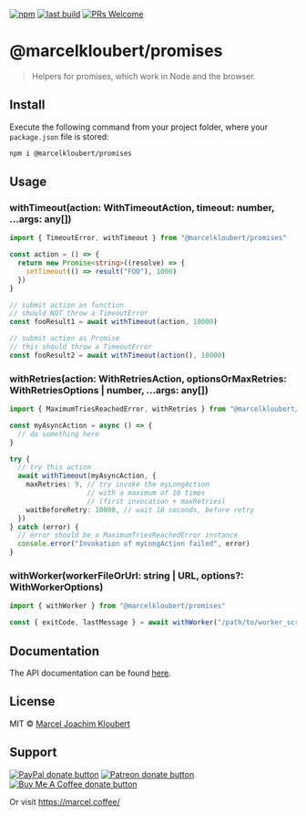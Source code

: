 [![npm](https://img.shields.io/npm/v/@marcelkloubert/promises.svg)](https://www.npmjs.com/package/@marcelkloubert/promises)
[![last build](https://img.shields.io/github/workflow/status/mkloubert/js-promises/Publish)](https://github.com/mkloubert/js-promises/actions?query=workflow%3APublish)
[![PRs Welcome](https://img.shields.io/badge/PRs-welcome-brightgreen.svg?style=flat-square)](https://github.com/mkloubert/js-promises/pulls)

# @marcelkloubert/promises

> Helpers for promises, which work in Node and the browser.

## Install

Execute the following command from your project folder, where your `package.json` file is stored:

```bash
npm i @marcelkloubert/promises
```

## Usage

### withTimeout(action: WithTimeoutAction, timeout: number, ...args: any[])

```typescript
import { TimeoutError, withTimeout } from "@marcelkloubert/promises"

const action = () => {
  return new Promise<string>((resolve) => {
    setTimeout(() => result("FOO"), 1000)
  })
}

// submit action as function
// should NOT throw a TimeoutError
const fooResult1 = await withTimeout(action, 10000)

// submit action as Promise
// this should throw a TimeoutError
const fooResult2 = await withTimeout(action(), 10000)
```

### withRetries(action: WithRetriesAction, optionsOrMaxRetries: WithRetriesOptions | number, ...args: any[])

```typescript
import { MaximumTriesReachedError, withRetries } from "@marcelkloubert/promises"

const myAsyncAction = async () => {
  // do something here
}

try {
  // try this action
  await withTimeout(myAsyncAction, {
    maxRetries: 9, // try invoke the myLongAction
                   // with a maximum of 10 times
                   // (first invocation + maxRetries)
    waitBeforeRetry: 10000, // wait 10 seconds, before retry
  })
} catch (error) {
  // error should be a MaximumTriesReachedError instance
  console.error("Invokation of myLongAction failed", error)
}
```

### withWorker(workerFileOrUrl: string | URL, options?: WithWorkerOptions)

```typescript
import { withWorker } from "@marcelkloubert/promises"

const { exitCode, lastMessage } = await withWorker("/path/to/worker_script.js")
```

## Documentation

The API documentation can be found [here](https://mkloubert.github.io/js-promises/).

## License

MIT © [Marcel Joachim Kloubert](https://github.com/mkloubert)

## Support

<span class="badge-paypal"><a href="https://paypal.me/MarcelKloubert" title="Donate to this project using PayPal"><img src="https://img.shields.io/badge/paypal-donate-yellow.svg" alt="PayPal donate button" /></a></span>
<span class="badge-patreon"><a href="https://patreon.com/mkloubert" title="Donate to this project using Patreon"><img src="https://img.shields.io/badge/patreon-donate-yellow.svg" alt="Patreon donate button" /></a></span>
<span class="badge-buymeacoffee"><a href="https://buymeacoffee.com/mkloubert" title="Donate to this project using Buy Me A Coffee"><img src="https://img.shields.io/badge/buy%20me%20a%20coffee-donate-yellow.svg" alt="Buy Me A Coffee donate button" /></a></span>

Or visit https://marcel.coffee/
